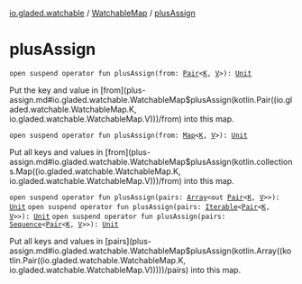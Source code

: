 [io.gladed.watchable](../index.md) / [WatchableMap](index.md) / [plusAssign](./plus-assign.md)

# plusAssign

`open suspend operator fun plusAssign(from: `[`Pair`](https://kotlinlang.org/api/latest/jvm/stdlib/kotlin/-pair/index.html)`<`[`K`](index.md#K)`, `[`V`](index.md#V)`>): `[`Unit`](https://kotlinlang.org/api/latest/jvm/stdlib/kotlin/-unit/index.html)

Put the key and value in [from](plus-assign.md#io.gladed.watchable.WatchableMap$plusAssign(kotlin.Pair((io.gladed.watchable.WatchableMap.K, io.gladed.watchable.WatchableMap.V)))/from) into this map.

`open suspend operator fun plusAssign(from: `[`Map`](https://kotlinlang.org/api/latest/jvm/stdlib/kotlin.collections/-map/index.html)`<`[`K`](index.md#K)`, `[`V`](index.md#V)`>): `[`Unit`](https://kotlinlang.org/api/latest/jvm/stdlib/kotlin/-unit/index.html)

Put all keys and values in [from](plus-assign.md#io.gladed.watchable.WatchableMap$plusAssign(kotlin.collections.Map((io.gladed.watchable.WatchableMap.K, io.gladed.watchable.WatchableMap.V)))/from) into this map.

`open suspend operator fun plusAssign(pairs: `[`Array`](https://kotlinlang.org/api/latest/jvm/stdlib/kotlin/-array/index.html)`<out `[`Pair`](https://kotlinlang.org/api/latest/jvm/stdlib/kotlin/-pair/index.html)`<`[`K`](index.md#K)`, `[`V`](index.md#V)`>>): `[`Unit`](https://kotlinlang.org/api/latest/jvm/stdlib/kotlin/-unit/index.html)
`open suspend operator fun plusAssign(pairs: `[`Iterable`](https://kotlinlang.org/api/latest/jvm/stdlib/kotlin.collections/-iterable/index.html)`<`[`Pair`](https://kotlinlang.org/api/latest/jvm/stdlib/kotlin/-pair/index.html)`<`[`K`](index.md#K)`, `[`V`](index.md#V)`>>): `[`Unit`](https://kotlinlang.org/api/latest/jvm/stdlib/kotlin/-unit/index.html)
`open suspend operator fun plusAssign(pairs: `[`Sequence`](https://kotlinlang.org/api/latest/jvm/stdlib/kotlin.sequences/-sequence/index.html)`<`[`Pair`](https://kotlinlang.org/api/latest/jvm/stdlib/kotlin/-pair/index.html)`<`[`K`](index.md#K)`, `[`V`](index.md#V)`>>): `[`Unit`](https://kotlinlang.org/api/latest/jvm/stdlib/kotlin/-unit/index.html)

Put all keys and values in [pairs](plus-assign.md#io.gladed.watchable.WatchableMap$plusAssign(kotlin.Array((kotlin.Pair((io.gladed.watchable.WatchableMap.K, io.gladed.watchable.WatchableMap.V)))))/pairs) into this map.

